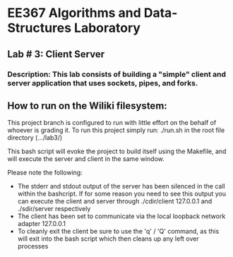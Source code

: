# EE367 Algorithms and Data-Structures Laboratory
## Lab # 3: Client Server
### Description: This lab consists of building a "simple" client and server application that uses sockets, pipes, and forks.

## How to run on the Wiliki filesystem:
This project branch is configured to run with little effort on the behalf of whoever is grading it.  To run this project simply run:
    ./run.sh
in the root file directory (.../lab3/)

This bash script will evoke the project to build itself using the Makefile, and will execute the server and client in the same window.

Please note the following:
- The stderr and stdout output of the server has been silenced in the call within the bashcript.  If for some reason you need to see this output you can execute the client and server through ./cdir/client 127.0.0.1    and    ./sdir/server respectively
- The client has been set to communicate via the local loopback network adapter 127.0.0.1
- To cleanly exit the client be sure to use the 'q' / 'Q' command, as this will exit into the bash script which then cleans up any left over processes
